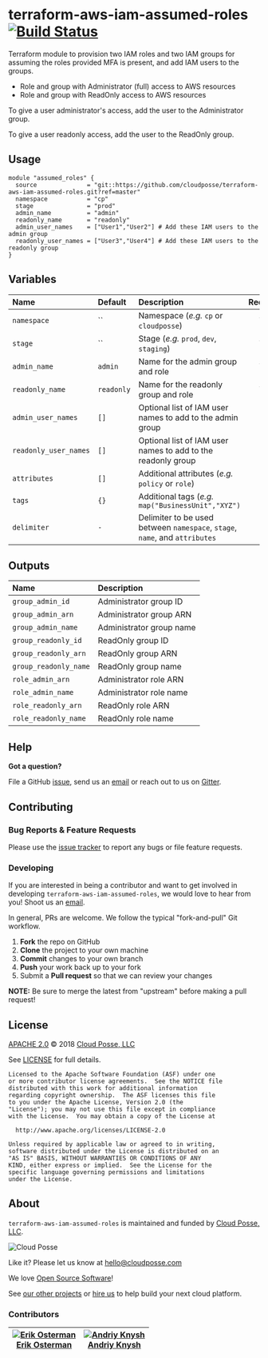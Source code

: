 # terraform-aws-iam-assumed-roles [![Build Status](https://travis-ci.org/cloudposse/terraform-aws-iam-assumed-roles.svg?branch=master)](https://travis-ci.org/cloudposse/terraform-aws-iam-assumed-roles)

Terraform module to provision two IAM roles and two IAM groups for assuming the roles provided MFA is present,
and add IAM users to the groups.

- Role and group with Administrator (full) access to AWS resources
- Role and group with ReadOnly access to AWS resources

To give a user administrator's access, add the user to the Administrator group.

To give a user readonly access, add the user to the ReadOnly group.


## Usage

```hcl
module "assumed_roles" {
  source              = "git::https://github.com/cloudposse/terraform-aws-iam-assumed-roles.git?ref=master"
  namespace           = "cp"
  stage               = "prod"
  admin_name          = "admin"
  readonly_name       = "readonly"
  admin_user_names    = ["User1","User2"] # Add these IAM users to the admin group
  readonly_user_names = ["User3","User4"] # Add these IAM users to the readonly group
}
```

## Variables

|  Name                  |  Default       |  Description                                                                    | Required |
|:-----------------------|:---------------|:--------------------------------------------------------------------------------|:--------:|
| `namespace`            | ``             | Namespace (_e.g._ `cp` or `cloudposse`)                                         | Yes      |
| `stage`                | ``             | Stage (_e.g._ `prod`, `dev`, `staging`)                                         | Yes      |
| `admin_name`           | `admin`        | Name for the admin group and role                                               | Yes      |
| `readonly_name`        | `readonly`     | Name for the readonly group and role                                            | Yes      |
| `admin_user_names`     | `[]`           | Optional list of IAM user names to add to the admin group                       | No       |
| `readonly_user_names`  | `[]`           | Optional list of IAM user names to add to the readonly group                    | No       |
| `attributes`           | `[]`           | Additional attributes (_e.g._ `policy` or `role`)                               | No       |
| `tags`                 | `{}`           | Additional tags (_e.g._ `map("BusinessUnit","XYZ")`                             | No       |
| `delimiter`            | `-`            | Delimiter to be used between `namespace`, `stage`, `name`, and `attributes`     | No       |


## Outputs

| Name                     | Description                  |
|:-------------------------|:-----------------------------|
| `group_admin_id`         | Administrator group ID       |
| `group_admin_arn`        | Administrator group ARN      |
| `group_admin_name`       | Administrator group name     |
| `group_readonly_id`      | ReadOnly group ID            |
| `group_readonly_arn`     | ReadOnly group ARN           |
| `group_readonly_name`    | ReadOnly group name          |
| `role_admin_arn`         | Administrator role ARN       |
| `role_admin_name`        | Administrator role name      |
| `role_readonly_arn`      | ReadOnly role ARN            |
| `role_readonly_name`     | ReadOnly role name           |


## Help

**Got a question?**

File a GitHub [issue](https://github.com/cloudposse/terraform-aws-iam-assumed-roles/issues), send us an [email](mailto:hello@cloudposse.com) or reach out to us on [Gitter](https://gitter.im/cloudposse/).


## Contributing

### Bug Reports & Feature Requests

Please use the [issue tracker](https://github.com/cloudposse/terraform-aws-iam-assumed-roles/issues) to report any bugs or file feature requests.

### Developing

If you are interested in being a contributor and want to get involved in developing `terraform-aws-iam-assumed-roles`, we would love to hear from you! Shoot us an [email](mailto:hello@cloudposse.com).

In general, PRs are welcome. We follow the typical "fork-and-pull" Git workflow.

 1. **Fork** the repo on GitHub
 2. **Clone** the project to your own machine
 3. **Commit** changes to your own branch
 4. **Push** your work back up to your fork
 5. Submit a **Pull request** so that we can review your changes

**NOTE:** Be sure to merge the latest from "upstream" before making a pull request!


## License

[APACHE 2.0](LICENSE) © 2018 [Cloud Posse, LLC](https://cloudposse.com)

See [LICENSE](LICENSE) for full details.

    Licensed to the Apache Software Foundation (ASF) under one
    or more contributor license agreements.  See the NOTICE file
    distributed with this work for additional information
    regarding copyright ownership.  The ASF licenses this file
    to you under the Apache License, Version 2.0 (the
    "License"); you may not use this file except in compliance
    with the License.  You may obtain a copy of the License at

      http://www.apache.org/licenses/LICENSE-2.0

    Unless required by applicable law or agreed to in writing,
    software distributed under the License is distributed on an
    "AS IS" BASIS, WITHOUT WARRANTIES OR CONDITIONS OF ANY
    KIND, either express or implied.  See the License for the
    specific language governing permissions and limitations
    under the License.


## About

`terraform-aws-iam-assumed-roles` is maintained and funded by [Cloud Posse, LLC][website].

![Cloud Posse](https://cloudposse.com/logo-300x69.png)


Like it? Please let us know at <hello@cloudposse.com>

We love [Open Source Software](https://github.com/cloudposse/)!

See [our other projects][community]
or [hire us][hire] to help build your next cloud platform.

  [website]: https://cloudposse.com/
  [community]: https://github.com/cloudposse/
  [hire]: https://cloudposse.com/contact/


### Contributors

| [![Erik Osterman][erik_img]][erik_web]<br/>[Erik Osterman][erik_web] | [![Andriy Knysh][andriy_img]][andriy_web]<br/>[Andriy Knysh][andriy_web] |
|-------------------------------------------------------|------------------------------------------------------------------|

  [erik_img]: http://s.gravatar.com/avatar/88c480d4f73b813904e00a5695a454cb?s=144
  [erik_web]: https://github.com/osterman/
  [andriy_img]: https://avatars0.githubusercontent.com/u/7356997?v=4&u=ed9ce1c9151d552d985bdf5546772e14ef7ab617&s=144
  [andriy_web]: https://github.com/aknysh/
